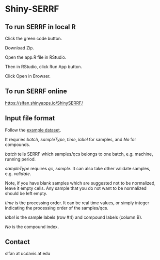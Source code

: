 # Shiny-SERRF

## To run SERRF in local R

Click the green code button. 

Download Zip. 

Open the app.R file in RStudio. 

Then in RStudio, click Run App button.

Click Open in Browser.

## To run SERRF online
https://slfan.shinyapps.io/ShinySERRF/


## Input file format
Follow the [example dataset](https://github.com/slfan2013/Shiny-SERRF/raw/master/SERRF%20example%20dataset.xlsx).

It requries _batch_, _sampleType_, _time_, _label_ for samples, and _No_ for compounds.

_batch_ tells SERRF which samples/qcs belongs to one batch, e.g. machine, running period.

_sampleType_ requires _qc_, _sample_. It can also take other validate samples, e.g. _validate_. 

Note, if you have blank samples which are suggested not to be normalized, leave it empty cells. Any sample that you do not want to be normalized should be left empty.

_time_ is the processing order. It can be real time values, or simply integer indicating the processing order of the samples/qcs.

_label_ is the sample labels (row #4) and compound labels (column B).

_No_ is the compound index.

## Contact
slfan at ucdavis at edu
